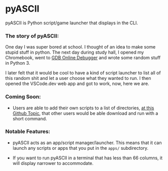 # pyASCII

pyASCII is Python script/game launcher that displays in the CLI.

### The story of pyASCII:

One day I was super bored at school. I thought of an idea to make some stupid 
stuff in python.
The next day during study hall, I opened my Chromebook, 
went to [GDB Online Debugger](https://www.onlinegdb.com "Online GDB") and 
wrote some random stuff in Python 3.

I later felt that it would be cool to have a kind of script launcher to list 
all of this random shit and let a user choose what they wanted to run. 
I then opened the VSCode.dev web app and got to work, now, here we are.

### Coming Soon:

+ Users are able to add their own scripts to a list of directories, 
  [at this Github Topic](https://github.com/topics/pyascii "Github Topic for pyASCII"), that other users 
  would be able download and run with a short command.

### Notable Features:

+ pyASCII acts as an app/script manager/launcher.
  This means that it can launch any scripts or apps that you put in 
  the `apps/` subdirectory.

+ If you want to run pyASCII in a terminal that has less than 66 columns, 
  it will display narrower to accommodate.

<!-- [here](https://www.electra-dev.xyz "This isn't a feature yet!") -->
